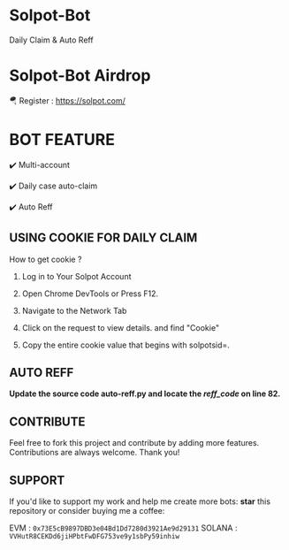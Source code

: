 # Solpot-Bot
Daily Claim &amp; Auto Reff 

# Solpot-Bot Airdrop 

🪂 Register : https://solpot.com/

# BOT FEATURE

✔️ Multi-account

✔️ Daily case auto-claim

✔️ Auto Reff

## USING COOKIE FOR DAILY CLAIM

How to get cookie ?

1. Log in to Your Solpot Account

2. Open Chrome DevTools or Press F12.

3. Navigate to the Network Tab

4. Click on the request to view details. and find "Cookie"

5. Copy the entire cookie value that begins with solpotsid=.

## AUTO REFF

**Update the source code auto-reff.py and locate the *reff_code* on line 82.**

## CONTRIBUTE

Feel free to fork this project and contribute by adding more features. Contributions are always welcome. Thank you!

## SUPPORT

If you'd like to support my work and help me create more bots:
**star** this repository or consider buying me a coffee:

EVM : `0x73E5cB9897DBD3e04Bd1Dd7280d3921Ae9d29131`
SOLANA : `VVHutR8CEKDd6jiHPbtFwDFG753ve9y1sbPy59inhiw`  

